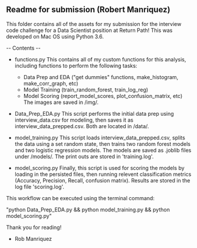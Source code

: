## Readme for submission (Robert Manriquez)

This folder contains all of the assets for my submission for the interview code
challenge for a Data Scientist position at Return Path!  This was developed on
Mac OS using Python 3.6.

-- Contents --

* functions.py
  This contains all of my custom functions for this analysis, including functions
  to perform the following tasks:
   - Data Prep and EDA ("get dummies" functions, make_histogram, make_corr_graph, etc)
   - Model Training (train_random_forest, train_log_reg)
   - Model Scoring (report_model_scores, plot_confusion_matrix, etc)
  The images are saved in /img/.

* Data_Prep_EDA.py
  This script performs the initial data prep using interview_data.csv for modeling,
  then saves it as interview_data_prepped.csv.  Both are located in /data/.

* model_training.py
  This script loads interview_data_prepped.csv, splits the data using a set
  random state, then trains two random forest models and two logistic regression
  models.  The models are saved as .joblib files under /models/.  The print outs
  are stored in 'training.log'.

* model_scoring.py
  Finally, this script is used for scoring the models by loading in the persisted
  files, then running relevent classification metrics (Accuracy, Precision, Recall,
  confusion matrix).  Results are stored in the log file 'scoring.log'.

This workflow can be executed using the terminal command:

"python Data_Prep_EDA.py && python model_training.py && python model_scoring.py"

Thank you for reading!

- Rob Manriquez
